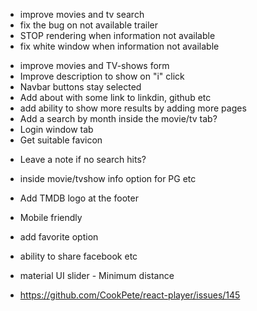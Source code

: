 <!--? MUST ?-->

- improve movies and tv search
- fix the bug on not available trailer
- STOP rendering when information not available
- fix white window when information not available 

<!--? Should ?-->

- improve movies and TV-shows form
- Improve description to show on "i" click
- Navbar buttons stay selected
- Add about with some link to linkdin, github etc
- add ability to show more results by adding more pages
- Add a search by month inside the movie/tv tab?
- Login window tab
- Get suitable favicon

<!--? At some point... ?-->

- Leave a note if no search hits?
- inside movie/tvshow info option for PG etc
- Add TMDB logo at the footer
- Mobile friendly
- add favorite option
- ability to share facebook etc
- material UI slider - Minimum distance


- https://github.com/CookPete/react-player/issues/145